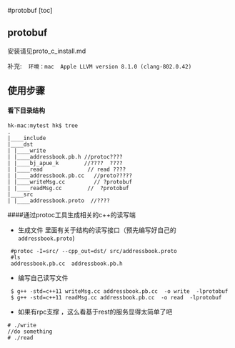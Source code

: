 #protobuf
[toc]

## protobuf
安装请见proto_c_install.md



补充:
` `
`环境：mac  Apple LLVM version 8.1.0 (clang-802.0.42)  `

## 使用步骤

#### 看下目录结构
```
hk-mac:mytest hk$ tree
.
|____include
|____dst
| |____write
| |____addressbook.pb.h //protoc????
| |____bj_apue_k        //????  ????
| |____read              // read ????
| |____addressbook.pb.cc   //proto?????
| |____writeMsg.cc         // ?protobuf
| |____readMsg.cc        //  ?protobuf
|____src
| |____addressbook.proto  //????

```

####通过protoc工具生成相关的c++的读写端

-  生成文件  里面有关于结构的读写接口（预先编写好自己的`addressbook.proto`)
```
 #protoc -I=src/ --cpp_out=dst/ src/addressbook.proto
 #ls
 addressbook.pb.cc  addressbook.pb.h
```


- 编写自己读写文件
```
 $ g++ -std=c++11 writeMsg.cc addressbook.pb.cc  -o write  -lprotobuf
 $ g++ -std=c++11 readMsg.cc addressbook.pb.cc  -o read  -lprotobuf
```

- 如果有rpc支撑 ，这么看基于rest的服务显得太简单了吧
 
```
# ./write
//do something
# ./read
```

